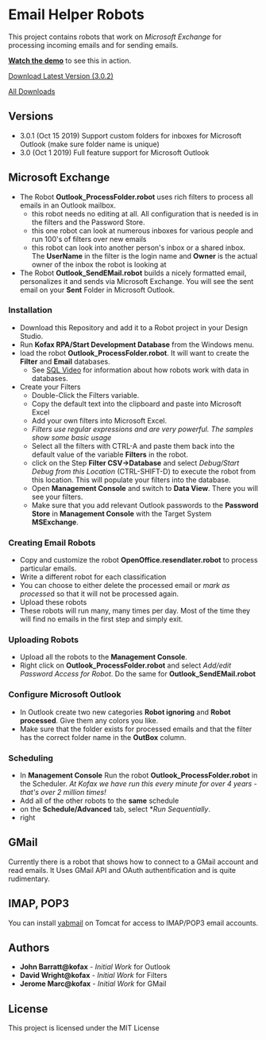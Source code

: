 # Email Helper Robots
This project contains robots that work on *Microsoft Exchange* for processing incoming emails and for sending emails.

[**Watch the demo**](https://www.dropbox.com/s/q0bsk8nq4sedo3d/20191001%20Kofax%20RPA%20Outlook%20InBox%20Helper.mp4?dl=0) to see this in action. 

[Download Latest Version (3.0.2)](https://github.com/KofaxRPA/Mail/archive/3.0.2.zip) 

[All Downloads](https://github.com/KofaxRPA/Mail/releases)
## Versions
* 3.0.1 (Oct 15 2019) Support custom folders for inboxes for Microsoft Outlook (make sure folder name is unique)
* 3.0 (Oct 1 2019) Full feature support for Microsoft Outlook

## Microsoft Exchange
* The Robot **Outlook_ProcessFolder.robot** uses rich filters to process all emails in an Outlook mailbox.
  * this robot needs no editing at all. All configuration that is needed is in the filters and the Password Store.
  * this one robot can look at numerous inboxes for various people and run 100's of filters over new emails
  * this robot can look into another person's inbox or a shared inbox. The **UserName** in the filter is the login name and **Owner** is the actual owner of the inbox the robot is looking at
* The Robot **Outlook_SendEMail.robot** builds a nicely formatted email, personalizes it and sends via Microsoft Exchange. You will see the sent email on your **Sent** Folder in Microsoft Outlook.

### Installation
* Download this Repository and add it to a Robot project in your Design Studio.
* Run **Kofax RPA/Start Development Database** from the Windows menu. 
* load the robot **Outlook_ProcessFolder.robot**. It will want to create the **Filter** and **Email** databases.
  * See [SQL Video](https://www.dropbox.com/s/2k2as07yinjijps/Kapow%20-%20Data%20In%20Sql.mp4?dl=0) for information about how robots work with data in databases.
* Create your Filters
  * Double-Click the Filters variable.
  * Copy the default text into the clipboard and paste into Microsoft Excel
  * Add your own filters into Microsoft Excel.
  * *Filters use regular expressions and are very powerful. The samples show some basic usage*
  * Select all the filters with CTRL-A and paste them back into the default value of the variable **Filters** in the robot.
  * click on the Step **Filter CSV->Database** and select *Debug/Start Debug from this Location* (CTRL-SHIFT-D) to execute the robot from this location. This will populate your filters into the database.
  * Open **Management Console** and switch to **Data View**. There you will see your filters.
  * Make sure that you add relevant Outlook passwords to the **Password Store** in **Management Console** with the Target System **MSExchange**.
### Creating Email Robots
* Copy and customize the robot **OpenOffice.resendlater.robot** to process particular emails.
* Write a different robot for each classification
* You can choose to either delete the processed email or *mark as processe*d so that it will not be processed again.
* Upload these robots
* These robots will run many, many times per day. Most of the time they will find no emails in the first step and simply exit.
### Uploading Robots
* Upload all the robots to the **Management Console**.
* Right click on **Outlook_ProcessFolder.robot** and select *Add/edit Password Access for Robot*. Do the same for **Outlook_SendEMail.robot**

### Configure Microsoft Outlook ###
* In Outlook create two new categories **Robot ignoring** and **Robot processed**. Give them any colors you like.
* Make sure that the folder exists for processed emails and that the filter has the correct folder name in the **OutBox** column.

### Scheduling
 * In **Management Console** Run the robot **Outlook_ProcessFolder.robot** in the Scheduler. *At Kofax we have run this every minute for over 4 years - that's over 2 million times!*
 * Add all of the other robots to the **same** schedule
 * on the **Schedule/Advanced** tab, select **Run Sequentially*.
 * right
 
## GMail
Currently there is a robot that shows how to connect to a GMail account and read emails. It Uses GMail API and OAuth authentification and is quite rudimentary.

## IMAP, POP3
You can install [yabmail](http://yawebmail.sourceforge.net/overview.html) on Tomcat for access to IMAP/POP3 email accounts.

## Authors

* **John Barratt@kofax** - *Initial Work* for Outlook
* **David Wright@kofax** - *Initial Work* for Filters
* **Jerome Marc@kofax** - *Initial Work* for GMail

## License

This project is licensed under the MIT License
